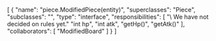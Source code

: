 [
  {
    "name": "piece.ModifiedPiece(entity)",
    "superclasses": "Piece",
    "subclasses": "",
    "type": "interface",
    "responsibilities": [
      "\\ We have not decided on rules yet."
      "int hp",
      "int atk",
      "getHp()",
      "getAtk()"
    ],
    "collaborators": [
      "ModifiedBoard"
    ]
  }
]